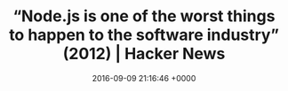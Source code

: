 ---
title: "“Node.js is one of the worst things to happen to the software industry” (2012) | Hacker News"
date: 2016-09-09 21:16:46 +0000
url: https://news.ycombinator.com/item?id=12338365
---